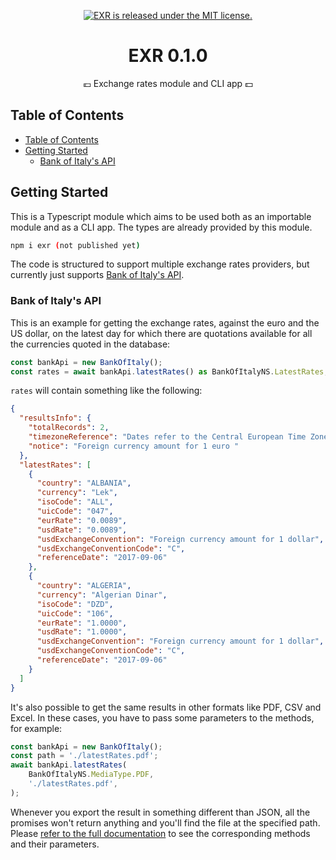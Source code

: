 <p align="center">
  <a href="https://github.com/chrisvoo/exr/blob/master/LICENSE">
    <img src="https://img.shields.io/badge/license-MIT-blue.svg" alt="EXR is released under the MIT license." />
  </a>
</p>

<h1 align="center">EXR 0.1.0</h1>
<p align="center">💶 Exchange rates module and CLI app 💵</p>

## Table of Contents

- [Table of Contents](#table-of-contents)
- [Getting Started](#getting-started)
  - [Bank of Italy's API](#bank-of-italys-api)


## Getting Started

This is a Typescript module which aims to be used both as an importable module and as a CLI app. The types are already provided by this module.

```bash
npm i exr (not published yet)
```

The code is structured to support multiple exchange rates providers, but currently just supports [Bank of Italy's API](https://tassidicambio.bancaditalia.it/terzevalute-wf-ui-web/).

### Bank of Italy's API

This is an example for getting the exchange rates, against the euro and the US dollar, on the latest day for which there are quotations available for all the currencies quoted in the database:

```typescript
const bankApi = new BankOfItaly();
const rates = await bankApi.latestRates() as BankOfItalyNS.LatestRates;
```

`rates` will contain something like the following:

```json
{
  "resultsInfo": {
    "totalRecords": 2,
    "timezoneReference": "Dates refer to the Central European Time Zone",
    "notice": "Foreign currency amount for 1 euro "
  },
  "latestRates": [
    {
      "country": "ALBANIA",
      "currency": "Lek",
      "isoCode": "ALL",
      "uicCode": "047",
      "eurRate": "0.0089",
      "usdRate": "0.0089",
      "usdExchangeConvention": "Foreign currency amount for 1 dollar",
      "usdExchangeConventionCode": "C",
      "referenceDate": "2017-09-06"
    },
    {
      "country": "ALGERIA",
      "currency": "Algerian Dinar",
      "isoCode": "DZD",
      "uicCode": "106",
      "eurRate": "1.0000",
      "usdRate": "1.0000",
      "usdExchangeConvention": "Foreign currency amount for 1 dollar",
      "usdExchangeConventionCode": "C",
      "referenceDate": "2017-09-06"
    }
  ]
}
```

It's also possible to get the same results in other formats like PDF, CSV and Excel. In these cases, you have to pass some parameters to the methods, for example:

```typescript
const bankApi = new BankOfItaly();
const path = './latestRates.pdf';
await bankApi.latestRates(
    BankOfItalyNS.MediaType.PDF,
    './latestRates.pdf',
);
```

Whenever you export the result in something different than JSON, all the promises won't return anything and you'll find the file at the specified path.  
Please [refer to the full documentation](./docs/Operating_Instructions.pdf) to see the corresponding methods and their parameters.